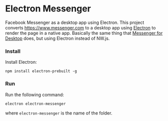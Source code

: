 # Electron Messenger
Facebook Messenger as a desktop app using Electron. This project converts https://www.messenger.com to a desktop app using [Electron](http://electron.atom.io/) to render the page in a native app. Basically the same thing that [Messenger for Desktop](http://messengerfordesktop.com/) does, but using Electron instead of NW.js.

### Install
Install Electron:

    npm install electron-prebuilt -g

### Run
Run the following command:

    electron electron-messenger

where `electron-messenger` is the name of the folder.
